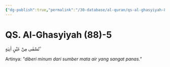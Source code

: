 ```yaml
---
{"dg-publish":true,"permalink":"/30-database/al-quran/qs-al-ghasyiyah-88-5/"}
---
```



# QS. Al-Ghasyiyah (88)-5
تُسْقٰى مِنْ عَيْنٍ اٰنِيَةٍ ۗ

Artinya: *"diberi minum dari sumber mata air yang sangat panas."*
